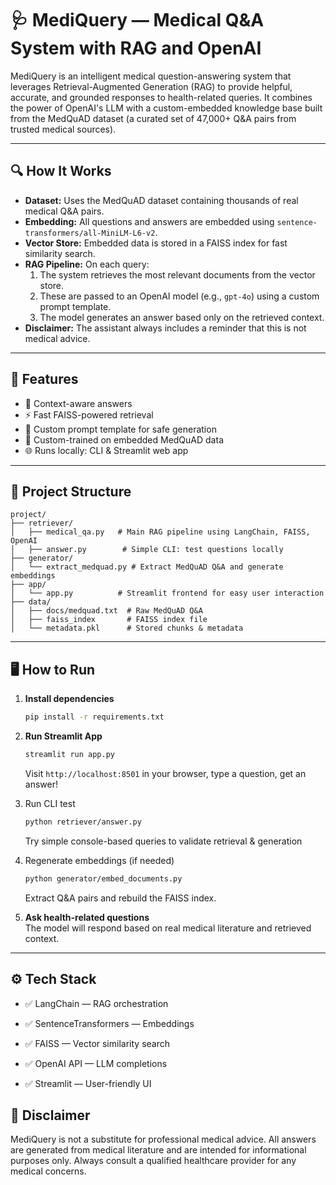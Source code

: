 # 🩺 MediQuery — Medical Q&A System with RAG and OpenAI

MediQuery is an intelligent medical question-answering system that leverages Retrieval-Augmented Generation (RAG) to provide helpful, accurate, and grounded responses to health-related queries. It combines the power of OpenAI's LLM with a custom-embedded knowledge base built from the MedQuAD dataset (a curated set of 47,000+ Q&A pairs from trusted medical sources).

---

## 🔍 How It Works

- **Dataset:** Uses the MedQuAD dataset containing thousands of real medical Q&A pairs.
- **Embedding:** All questions and answers are embedded using `sentence-transformers/all-MiniLM-L6-v2`.
- **Vector Store:** Embedded data is stored in a FAISS index for fast similarity search.
- **RAG Pipeline:** On each query:
  1. The system retrieves the most relevant documents from the vector store.
  2. These are passed to an OpenAI model (e.g., `gpt-4o`) using a custom prompt template.
  3. The model generates an answer based only on the retrieved context.
- **Disclaimer:** The assistant always includes a reminder that this is not medical advice.

---

## 🚀 Features

- 🔎 Context-aware answers
- ⚡ Fast FAISS-powered retrieval
- 🧠 Custom prompt template for safe generation
- 📁 Custom-trained on embedded MedQuAD data
- 🌐 Runs locally: CLI & Streamlit web app

---

## 📁 Project Structure

```
project/
├── retriever/
│   ├── medical_qa.py   # Main RAG pipeline using LangChain, FAISS, OpenAI
│   ├── answer.py        # Simple CLI: test questions locally
├── generator/
│   └── extract_medquad.py # Extract MedQuAD Q&A and generate embeddings
├── app/
│   └── app.py          # Streamlit frontend for easy user interaction
├── data/
│   ├── docs/medquad.txt  # Raw MedQuAD Q&A
│   ├── faiss_index       # FAISS index file
│   └── metadata.pkl      # Stored chunks & metadata

```

---

## 🖥️ How to Run

1. **Install dependencies**
    ```bash
    pip install -r requirements.txt
    ```

2. **Run Streamlit App**
    ```bash
    streamlit run app.py
    ```
    Visit `http://localhost:8501` in your browser, type a question, get an answer!

3. Run CLI test
   ```bash
   python retriever/answer.py
   ```
   Try simple console-based queries to validate retrieval & generation

4. Regenerate embeddings (if needed)
   ```bash
   python generator/embed_documents.py
   ```
   Extract Q&A pairs and rebuild the FAISS index.

6. **Ask health-related questions**  
   The model will respond based on real medical literature and retrieved context.

---

## ⚙️ Tech Stack
- ✅ LangChain — RAG orchestration

- ✅ SentenceTransformers — Embeddings

- ✅ FAISS — Vector similarity search

- ✅ OpenAI API — LLM completions

- ✅ Streamlit — User-friendly UI


## 🛑 Disclaimer

MediQuery is not a substitute for professional medical advice. All answers are generated from medical literature and are intended for informational purposes only. Always consult a qualified healthcare provider for any medical concerns.
